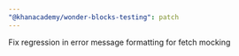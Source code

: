 ```yaml
---
"@khanacademy/wonder-blocks-testing": patch
---
```


Fix regression in error message formatting for fetch mocking

